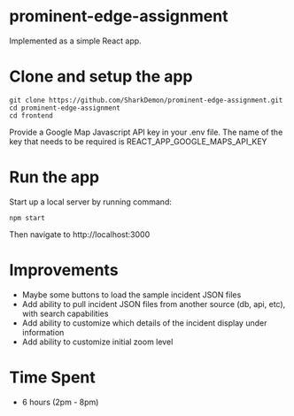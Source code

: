 # prominent-edge-assignment

Implemented as a simple React app.

# Clone and setup the app
```
git clone https://github.com/SharkDemon/prominent-edge-assignment.git
cd prominent-edge-assignment
cd frontend
```
Provide a Google Map Javascript API key in your .env file.  The name of the key that needs to be required is REACT_APP_GOOGLE_MAPS_API_KEY

# Run the app
Start up a local server by running command:
```
npm start
```
Then navigate to http://localhost:3000

# Improvements
- Maybe some buttons to load the sample incident JSON files
- Add ability to pull incident JSON files from another source (db, api, etc), with search capabilities
- Add ability to customize which details of the incident display under information
- Add ability to customize initial zoom level 

# Time Spent
- 6 hours (2pm - 8pm)
